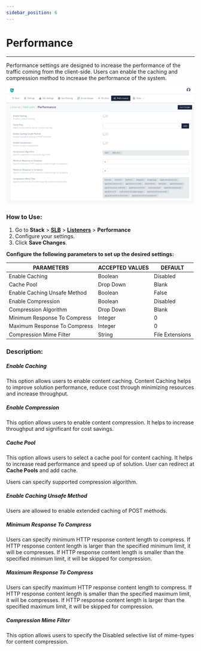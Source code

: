 ```yaml
---
sidebar_position: 6
---
```


# Performance

---

Performance settings are designed to increase the performance of the traffic coming from the client-side. Users can enable the caching and compression method to increase the performance of the system.

![performance](/img/adc/v8/docs/performance.png)

### How to Use:

1. Go to **Stack** > [**SLB**](/enterprise/adc)  > [**Listeners**](./listeners.md) > **Performance**
2. Configure your settings.
3. Click **Save Changes**.

**Configure the following parameters to set up the desired settings:**

| PARAMETERS                    | ACCEPTED VALUES | DEFAULT           |
|-------------------------------|-----------------|----------------|
| Enable Caching                | Boolean         | Disabled       |
| Cache Pool                    | Drop Down       | Blank          |
| Enable Caching Unsafe Method  | Boolean         | False          |
| Enable Compression            | Boolean         | Disabled       |
| Compression Algorithm         | Drop Down       | Blank          |
| Minimum Response To Compress  | Integer         | 0              |
| Maximum Response To Compress  | Integer         | 0              |
| Compression Mime Filter       | String          | File Extensions|

### Description:

##### **Enable Caching**

This option allows users to enable content caching. Content Caching helps to improve solution performance, reduce cost through minimizing resources and increase throughput.

##### **Enable Compression**

This option allows users to enable content compression. It helps to increase throughput and significant for cost savings. 

##### **Cache Pool**

This option allows users to select a cache pool for content caching. It helps to increase read performance and speed up of solution. User can redirect at **Cache Pools** and add cache.

Users can specify supported compression algorithm.

##### **Enable Caching Unsafe Method**

Users are allowed to enable extended caching of POST methods.

##### **Minimum Response To Compress**

Users can specify minimum HTTP response content length to compress. If HTTP response content length is larger than the specified minimum limit, it will be compresses. If HTTP response content length is smaller than the specified minimum limit, it will be skipped for compression.

##### **Maximum Response To Compress**

Users can specify maximum HTTP response content length to compress. If HTTP response content length is smaller than the specified maximum limit, it will be compresses. If HTTP response content length is larger than the specified maximum limit, it will be skipped for compression.

##### **Compression Mime Filter**

This option allows users to specify the Disabled selective list of mime-types for content compression.